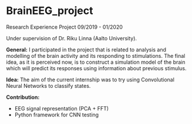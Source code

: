 # BrainEEG_project

Research Experience Project 09/2019 - 01/2020

Under supervision of Dr. Riku Linna (Aalto University).

**General:** I participated in the project that is related to analysis and modelling of the brain activity and its responding to stimulations. The final idea, as it is perceived now, is to construct a simulation model of the brain which will predict its responses using information about previous stimulus.

**Idea:** The aim of the current internship was to try using Convolutional Neural Networks to classify states.

**Contribution:**
- EEG signal representation (PCA + FFT)
- Python framework for CNN testing
